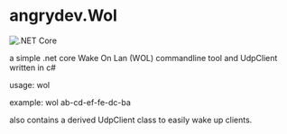 # angrydev.Wol

![.NET Core](https://github.com/stylefish/angrydev.Wol/workflows/.NET%20Core/badge.svg)

a simple .net core Wake On Lan (WOL) commandline tool and UdpClient written in c#


usage: wol <mac address>

example: wol ab-cd-ef-fe-dc-ba


also contains a derived UdpClient class to easily wake up clients.
